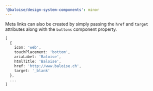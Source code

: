 ```yaml
---
'@baloise/design-system-components': minor
---
```


Meta links can also be created by simply passing the `href` and `target` attributes along with the `buttons` component property.

```ts
[
  {
    icon: 'web',
    touchPlacement: 'bottom',
    ariaLabel: 'Baloise',
    htmlTitle: 'Baloise',
    href: 'http://www.baloise.ch',
    target: '_blank'
  },
  ...
]
```
